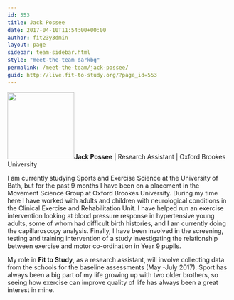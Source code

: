```yaml
---
id: 553
title: Jack Possee
date: 2017-04-10T11:54:00+00:00
author: fit23y3dmin
layout: page
sidebar: team-sidebar.html
style: "meet-the-team darkbg"
permalink: /meet-the-team/jack-possee/
guid: http://live.fit-to-study.org/?page_id=553
---
```

**[<img class="wp-image-618 size-thumbnail alignleft" src="/wp-content/uploads/2017/04/ra_4_on.jpg?resize=150%2C150&#038;ssl=1" alt="" width="150" height="150" srcset="/wp-content/uploads/2017/04/ra_4_on.jpg?resize=150%2C150&ssl=1 150w, /wp-content/uploads/2017/04/ra_4_on.jpg?resize=300%2C300&ssl=1 300w, /wp-content/uploads/2017/04/ra_4_on.jpg?w=400&ssl=1 400w" sizes="(max-width: 150px) 100vw, 150px" data-recalc-dims="1" />](/wp-content/uploads/2017/04/ra_4_on.jpg?ssl=1)Jack Possee** &#124; Research Assistant &#124; Oxford Brookes University

I am currently studying Sports and Exercise Science at the University of Bath, but for the past 9 months I have been on a placement in the Movement Science Group at Oxford Brookes University. During my time here I have worked with adults and children with neurological conditions in the Clinical Exercise and Rehabilitation Unit. I have helped run an exercise intervention looking at blood pressure response in hypertensive young adults, some of whom had difficult birth histories, and I am currently doing the capillaroscopy analysis. Finally, I have been involved in the screening, testing and training intervention of a study investigating the relationship between exercise and motor co-ordination in Year 9 pupils.

My role in **Fit to Study**, as a research assistant, will involve collecting data from the schools for the baseline assessments (May -July 2017). Sport has always been a big part of my life growing up with two older brothers, so seeing how exercise can improve quality of life has always been a great interest in mine.